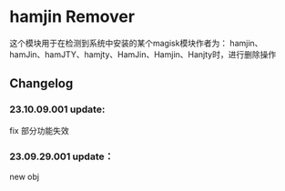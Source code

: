 # hamjin Remover

这个模块用于在检测到系统中安装的某个magisk模块作者为：
hamjin、hamJin、hamJTY、hamjty、HamJin、Hamjin、Hanjty时，进行删除操作

## Changelog

### 23.10.09.001 update:

fix 部分功能失效

### 23.09.29.001 update：

new obj
